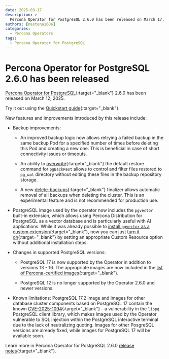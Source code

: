 ```yaml
---
date: 2025-03-17
description: >
  Percona Operator for PostgreSQL 2.6.0 has been released on March 17, 2025.
authors: [nastena1606]
categories:
  - Percona Operators
tags:
  - Percona Operator for PostgreSQL
---
```


# Percona Operator for PostgreSQL 2.6.0 has been released

<!-- more -->

[Percona Operator for PostgreSQL](https://docs.percona.com/percona-operator-for-postgresql/2.0/){:target="_blank"} 2.6.0 has been released on March 12, 2025.

Try it out using the [Quickstart guide](https://docs.percona.com/percona-operator-for-postgresql/2.0/quickstart.html){:target="_blank"}.

New features and improvements introduced by this release include:

* Backup improvements:

    * An improved backup logic now allows retrying a failed backup in the same backup Pod for a specified number of times before deleting this Pod and creating a new one. This is beneficial in case of short connectivity issues or timeouts.   

    * An ability to [overwrite](https://docs.percona.com/percona-operator-for-postgresql/2.0/backups-restore.html#use-custom-restore-command){:target="_blank"} the default restore command for `pgBackRest` allows to control and filter files restored to `pg_wal` directory without editing these files in the backup repository storage.  

    * A new [delete-backups](https://docs.percona.com/percona-operator-for-postgresql/2.0/operator.html#finalizers-delete-backups){:target="_blank"} finalizer allows automatic removal of all backups when deleting the cluster. This is an experimental feature and is not recommended for production use.

* PostgreSQL image used by the operator now includes the `pgvector` built-in extension, which allows using Percona Distribution for PostgreSQL as a vector database and is particularly useful with AI applications.  While it was already possible to [install `pgvector` as a custom extension](https://www.percona.com/blog/create-an-ai-expert-with-open-source-tools-and-pgvector/){:target="_blank"}, now you can just [turn it on](http://docs.percona.com/percona-operator-for-postgresql/2.0/operator.html#extensionsbuiltinpgvector){:target="_blank"} by setting an appropriate Custom Resource option without additional installation steps.

* Changes in supported PostgreSQL versions:

    * PostgreSQL 17 is now supported by the Operator in addition to versions 13 - 16. The appropriate images are now included in the [list of Percona-certified images](https://docs.percona.com/percona-operator-for-postgresql/2.0/images.html){:target="_blank"}. 

    * PostgreSQL 12 is no longer supported by the Operator 2.6.0 and newer versions.

* Known limitations: PostgreSQL 17.2 image and images for other database cluster components based on PostgreSQL 17 contain the known [CVE-2025-1094](https://www.postgresql.org/support/security/CVE-2025-1094/){:target="_blank"} - a vulnerability in the `libpq` PostgreSQL client library, which makes images used by the Operator vulnerable to SQL injection within the PostgreSQL interactive terminal due to the lack of neutralizing quoting. Images for other PosgreSQL versions are already fixed, while images for PostgreSQL 17 will be available soon.

Learn more in Percona Operator for PostgreSQL 2.6.0 [release notes](https://docs.percona.com/percona-operator-for-postgresql/2.0/ReleaseNotes/Kubernetes-Operator-for-PostgreSQL-RN2.6.0.html){:target="_blank"}.


